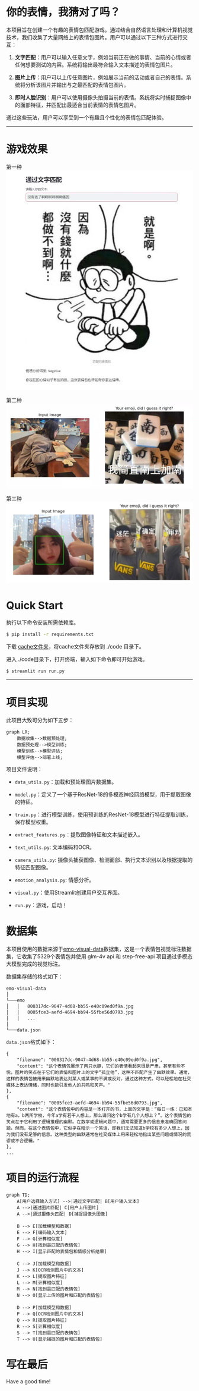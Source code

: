 # 你的表情，我猜对了吗？

本项目旨在创建一个有趣的表情包匹配游戏。通过结合自然语言处理和计算机视觉技术，我们收集了大量网络上的表情包图片。用户可以通过以下三种方式进行交互：

1. **文字匹配**：用户可以输入任意文字，例如当前正在做的事情、当前的心情或者任何想要测试的内容。系统将输出最符合输入文本描述的表情包图片。

2. **图片上传**：用户可以上传任意图片，例如展示当前的活动或者自己的表情。系统将分析该图片并输出与之最匹配的表情包图片。

3. **即时人脸识别**：用户可以使用摄像头拍摄当前的表情。系统将实时捕捉图像中的面部特征，并匹配出最适合当前表情的表情包图片。

通过这些玩法，用户可以享受到一个有趣且个性化的表情包匹配体验。

---

# 游戏效果

第一种
![img](./img/p1.jpg)

第二种
![img](./img/p2.png)

第三种
![img](./img/p3.png)

# Quick Start

执行以下命令安装所需依赖库。

```bash
$ pip install -r requirements.txt
```

下载 [cache文件夹](https://pan.baidu.com/s/1A_uuIq1A1n2_E6BwFNrS9w?pwd=1314)，将cache文件夹存放到 ./code 目录下。

进入 ./code目录下，打开终端，输入如下命令即可开始游戏。

```bash
$ streamlit run run.py
```

---

# 项目实现

此项目大致可分为如下五步：

```mermaid
graph LR;
    数据收集-->数据预处理;
    数据预处理-->模型训练;
    模型训练-->模型评估;
    模型评估-->部署上线;
```

项目文件说明：

- `data_utils.py`：加载和预处理图片数据集。

- `model.py`：定义了一个基于ResNet-18的多模态神经网络模型，用于提取图像的特征。

- `train.py`：进行模型训练，使用预训练的ResNet-18模型进行特征提取训练，保存模型权重。

- `extract_features.py`：提取图像特征和文本描述嵌入。

- `text_utils.py`: 文本编码和OCR。

- `camera_utils.py`: 摄像头捕获图像、检测面部、执行文本识别以及根据提取的特征匹配图像。

- `emotion_analysis.py`: 情感分析。

- `visual.py`：使用Streamlit创建用户交互界面。

- `run.py`：游戏，启动！

# 数据集

本项目使用的数据来源于[emo-visual-data](https://github.com/LLM-Red-Team/emo-visual-data)数据集，这是一个表情包视觉标注数据集，它收集了5329个表情包并使用 glm-4v api 和 step-free-api 项目通过多模态大模型完成的视觉标注。

数据集存储的格式如下：
```
emo-visual-data
│     
└───emo
│   │   000317dc-9047-4d68-bb55-e40c09ed0f9a.jpg
│   │   0005fce3-aefd-4694-bb94-55fbe56d0793.jpg
│   │   ...
│  
└───data.json
```

`data.json`格式如下：
```
{
    "filename": "000317dc-9047-4d68-bb55-e40c09ed0f9a.jpg",
    "content": "这个表情包展示了两只水豚，它们的表情看起来很是严肃，甚至有些不悦。图片的笑点在于它们的表情和图片上的文字“孤立他”，这种不匹配产生了幽默效果。通常，这样的表情包被用来幽默地表达对某人或某事的不满或反对，通过这种方式，可以轻松地在社交媒体上表达情绪，同时也能引发他人的共鸣和笑声。"
},
{
    "filename": "0005fce3-aefd-4694-bb94-55fbe56d0793.jpg",
    "content": "这个表情包中的内容是一本打开的书，上面的文字是：“每日一练：已知本地有a，b两所学校，今年a学有若干人想上，那么请问这个b学有几个人想上？”。这个表情包的笑点在于它利用了逻辑推理的幽默。在数学或逻辑问题中，通常需要更多的信息来准确回答问题。然而，在这个表情包中，它似乎在暗示一个笑话，即我们无法知道b学校有多少人想上，因为我们没有足够的信息。这种类型的幽默通常在社交媒体上用来轻松地指出某些问题或情况的荒谬或不合逻辑。"
},
...
```

# 项目的运行流程

```mermaid
graph TD;
    A[用户选择输入方式] -->|通过文字匹配| B[用户输入文本]
    A -->|通过图片匹配| C[用户上传图片]
    A -->|通过摄像头匹配| D[捕捉摄像头图像]
    
    B --> E[加载模型和数据]
    E --> F[编码输入文本]
    F --> G[计算相似度]
    G --> H[找到最匹配的表情包]
    H --> I[显示匹配的表情包和情感分析结果]
    
    C --> J[加载模型和数据]
    J --> K[OCR检测图片中的文本]
    K --> L[提取图片特征]
    L --> M[计算相似度]
    M --> N[找到最匹配的表情包]
    N --> O[显示上传的图片和匹配的表情包]
    
    D --> P[加载模型和数据]
    P --> Q[OCR检测图片中的文本]
    Q --> R[提取图片特征]
    R --> S[计算相似度]
    S --> T[找到最匹配的表情包]
    T --> U[显示捕捉的图片和匹配的表情包]
```

# 写在最后

Have a good time!
